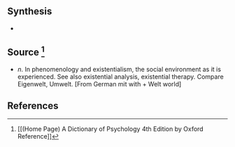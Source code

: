 ## Synthesis
- 
## Source [^1]
- $n$. In phenomenology and existentialism, the social environment as it is experienced. See also existential analysis, existential therapy. Compare Eigenwelt, Umwelt. \[From German mit with + Welt world]
## References

[^1]: [[(Home Page) A Dictionary of Psychology 4th Edition by Oxford Reference]]